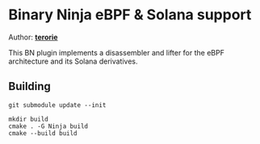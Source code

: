 # Binary Ninja eBPF & Solana support

Author: **[terorie](https://github.com/terorie)**

This BN plugin implements a disassembler and lifter for the eBPF architecture and its Solana derivatives.

## Building

```shell
git submodule update --init

mkdir build
cmake . -G Ninja build
cmake --build build
```
